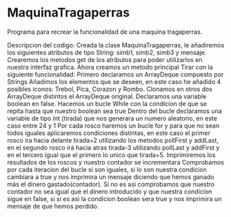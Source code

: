 # MaquinaTragaperras
Programa para recrear la funcionalidad de una maquina tragaperras.

Descripcion del codigo:
Creada la clase MaquinaTragaperras, le añadiremos los siguientes atributos de tipo String:
simb1, simb2, simb3 y mensaje.
Crearemos los metodos get de los atributos para poder utilizarlos en nuestra interfaz grafica.
Ahora creamos un metodo principal Tirar con la siguiente funcionalidad: 
Primero declaramos un ArrayDeque compuesto por Strings
Añadimos los elementos que se deseen, en este caso he añadido 4 posibles iconos: Trebol, Pica, Corazon y Rombo.
Clonamos en otros dos ArrayDeque distintos el ArrayDeque original.
Declaramos una variable boolean en false.
Hacemos un bucle While con la condicion de que se repita hasta que nuestro boolean sea true
Dentro del bucle declaramos una variable de tipo int (tirada) que nos generara un numero aleatorio, en este caso entre 24 y 1
Por cada rosco haremos un bucle for y para que no sean todos iguales aplicaremos condiciones distintas, en este caso
    el primer rosco ira hacia delante tirada+2 utilizando los metodos pollFirst y addLast, en el segundo rosco irá hacia atras
    tirada-3 utilizando pollLast y addFirst y en el tercero igual que el primero lo unico que tirada+5.
Imprimiremos los resultados de los roscos y nuestro contador se incrementara
Comprobamos por cada iteracion del bucle si son iguales, si lo son nuestra condicion cambiara a true y nos imprimira un mensaje 
    diciendo que hemos ganado más el dinero gastado(contador).
Si no es asi comprobamos que nuestro contador no sea igual que el dinero introducido y que nuestra condicion sigue en false, si
    si es asi la condicion boolean sera true y nos imprimira un mensaje de que hemos perdido.
